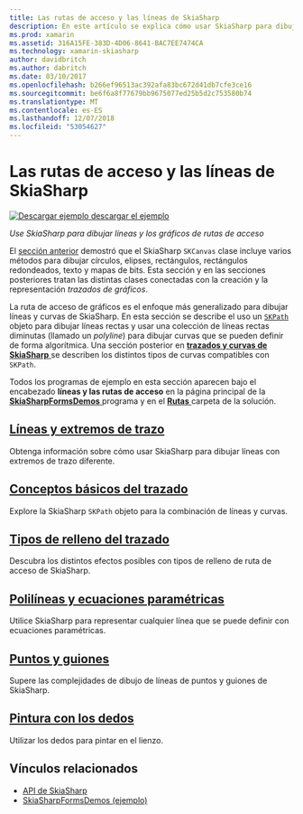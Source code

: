 ```yaml
---
title: Las rutas de acceso y las líneas de SkiaSharp
description: En este artículo se explica cómo usar SkiaSharp para dibujar líneas y trazados de gráficos en las aplicaciones de Xamarin.Forms y esto se muestra con código de ejemplo.
ms.prod: xamarin
ms.assetid: 316A15FE-383D-4D06-8641-BAC7EE7474CA
ms.technology: xamarin-skiasharp
author: davidbritch
ms.author: dabritch
ms.date: 03/10/2017
ms.openlocfilehash: b266ef96513ac392afa83bc672d41db7cfe3ce16
ms.sourcegitcommit: be6f6a8f77679bb9675077ed25b5d2c753580b74
ms.translationtype: MT
ms.contentlocale: es-ES
ms.lasthandoff: 12/07/2018
ms.locfileid: "53054627"
---
```

# <a name="skiasharp-lines-and-paths"></a>Las rutas de acceso y las líneas de SkiaSharp

[![Descargar ejemplo](~/media/shared/download.png) descargar el ejemplo](https://developer.xamarin.com/samples/xamarin-forms/SkiaSharpForms/Demos/)

_Use SkiaSharp para dibujar líneas y los gráficos de rutas de acceso_

El [sección anterior](~/xamarin-forms/user-interface/graphics/skiasharp/basics/index.md) demostró que el SkiaSharp `SKCanvas` clase incluye varios métodos para dibujar círculos, elipses, rectángulos, rectángulos redondeados, texto y mapas de bits. Esta sección y en las secciones posteriores tratan las distintas clases conectadas con la creación y la representación *trazados de gráficos*.

La ruta de acceso de gráficos es el enfoque más generalizado para dibujar líneas y curvas de SkiaSharp. En esta sección se describe el uso un [ `SKPath` ](xref:SkiaSharp.SKPath) objeto para dibujar líneas rectas y usar una colección de líneas rectas diminutas (llamado un *polyline*) para dibujar curvas que se pueden definir de forma algorítmica. Una sección posterior en [ **trazados y curvas de SkiaSharp** ](../curves/index.md) se describen los distintos tipos de curvas compatibles con `SKPath`.

Todos los programas de ejemplo en esta sección aparecen bajo el encabezado **líneas y las rutas de acceso** en la página principal de la [ **SkiaSharpFormsDemos** ](https://developer.xamarin.com/samples/xamarin-forms/SkiaSharpForms/Demos/) programa y en el [ **Rutas** ](https://github.com/xamarin/xamarin-forms-samples/tree/master/SkiaSharpForms/Demos/Demos/SkiaSharpFormsDemos/Paths) carpeta de la solución.

## <a name="lines-and-stroke-capslinesmd"></a>[Líneas y extremos de trazo](lines.md)

Obtenga información sobre cómo usar SkiaSharp para dibujar líneas con extremos de trazo diferente.

## <a name="path-basicspathsmd"></a>[Conceptos básicos del trazado](paths.md)

Explore la SkiaSharp `SKPath` objeto para la combinación de líneas y curvas.

## <a name="the-path-fill-typesfill-typesmd"></a>[Tipos de relleno del trazado](fill-types.md)

Descubra los distintos efectos posibles con tipos de relleno de ruta de acceso de SkiaSharp.

## <a name="polylines-and-parametric-equationspolylinesmd"></a>[Polilíneas y ecuaciones paramétricas](polylines.md)

Utilice SkiaSharp para representar cualquier línea que se puede definir con ecuaciones paramétricas.

## <a name="dots-and-dashesdotsmd"></a>[Puntos y guiones](dots.md)

Supere las complejidades de dibujo de líneas de puntos y guiones de SkiaSharp.

## <a name="finger-paintingfinger-paintmd"></a>[Pintura con los dedos](finger-paint.md)

Utilizar los dedos para pintar en el lienzo.


## <a name="related-links"></a>Vínculos relacionados

- [API de SkiaSharp](https://docs.microsoft.com/dotnet/api/skiasharp)
- [SkiaSharpFormsDemos (ejemplo)](https://developer.xamarin.com/samples/xamarin-forms/SkiaSharpForms/Demos/)
